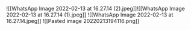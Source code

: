 ![[WhatsApp Image 2022-02-13 at 16.27.14 (2).jpeg]]![[WhatsApp Image 2022-02-13 at 16.27.14 (1).jpeg]]
![[WhatsApp Image 2022-02-13 at 16.27.14.jpeg]]
![[Pasted image 20220213194116.png]]